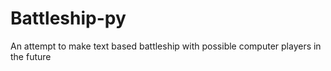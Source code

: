 # Battleship-py

An attempt to make text based battleship with possible computer players in the future

